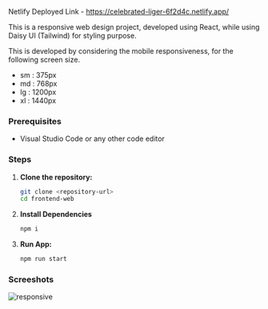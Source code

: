 Netlify Deployed Link - https://celebrated-liger-6f2d4c.netlify.app/

This is a responsive web design project, developed using React, while using Daisy UI (Tailwind) for styling purpose.

This is developed by considering the mobile responsiveness, for the following screen size.  
* sm : 375px
* md : 768px
* lg : 1200px
* xl : 1440px
      
### Prerequisites
- Visual Studio Code or any other code editor

### Steps
1. **Clone the repository:**
   ```bash
   git clone <repository-url>
   cd frontend-web
2. **Install Dependencies**
    ```bash
    npm i
4. **Run App:**
   ```bash
   npm run start

### Screeshots
![responsive](https://github.com/iamakmal/frontend-web/assets/95517227/9bf24aa3-9f92-46d3-941b-57f06b914a93)
